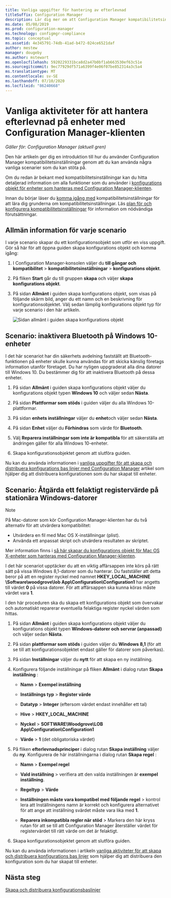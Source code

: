 ```yaml
---
title: Vanliga uppgifter för hantering av efterlevnad
titleSuffix: Configuration Manager
description: Lär dig mer om att Configuration Manager kompatibilitetsinställningar genom att gå igenom några vanliga scenarier.
ms.date: 05/08/2019
ms.prod: configuration-manager
ms.technology: configmgr-compliance
ms.topic: conceptual
ms.assetid: 4e345791-74db-41ad-b472-024ce6521daf
author: mestew
manager: dougeby
ms.author: mstewart
ms.openlocfilehash: 5920229331bca8d2a47b0bf1ab663530ef63c51e
ms.sourcegitcommit: 9ec77929df571a6399f4e06f07be852314a3c5a4
ms.translationtype: MT
ms.contentlocale: sv-SE
ms.lasthandoff: 07/10/2020
ms.locfileid: "86240668"
---
```

# <a name="common-tasks-for-managing-compliance-on-devices-with-the-configuration-manager-client"></a>Vanliga aktiviteter för att hantera efterlevnad på enheter med Configuration Manager-klienten

*Gäller för: Configuration Manager (aktuell gren)*

Den här artikeln ger dig en introduktion till hur du använder Configuration Manager kompatibilitetsinställningar genom att du kan använda några vanliga scenarier som du kan stöta på.  

 Om du redan är bekant med kompatibilitetsinställningar kan du hitta detaljerad information om alla funktioner som du använder i [konfigurations objekt för enheter som hanteras med Configuration Manager-klienten](../../compliance/deploy-use/create-configuration-items.md).  

 Innan du börjar läser du [komma igång med](../../compliance/get-started/get-started-with-compliance-settings.md) kompatibilitetsinställningar för att lära dig grunderna om kompatibilitetsinställningar. Läs [plan för och konfigurera kompatibilitetsinställningar](../../compliance/plan-design/plan-for-and-configure-compliance-settings.md) för information om nödvändiga förutsättningar.  

## <a name="general-information-for-each-scenario"></a>Allmän information för varje scenario  
 I varje scenario skapar du ett konfigurationsobjekt som utför en viss uppgift. Gör så här för att öppna guiden skapa konfigurations objekt och komma igång:  

1.  I Configuration Manager-konsolen väljer du **till gångar och kompatibilitet**  >  **kompatibilitetsinställningar**  >  **konfigurations objekt**.  

1.  På fliken **Start** går du till gruppen **skapa** och väljer **skapa konfigurations objekt**.  

1.  På sidan **Allmänt** i guiden skapa konfigurations objekt, som visas på följande skärm bild, anger du ett namn och en beskrivning för konfigurationsobjektet. Välj sedan lämplig konfigurations objekt typ för varje scenario i den här artikeln.  

     ![Sidan allmänt i guiden skapa konfigurations objekt](../../mdm/deploy-use/media/Compliance-Settings-Wizard---1.png)  

## <a name="scenario-disable-bluetooth-on-windows-10-devices"></a>Scenario: inaktivera Bluetooth på Windows 10-enheter

 I det här scenariot har din säkerhets avdelning fastställt att Bluetooth-funktionen på enheter skulle kunna användas för att skicka känslig företags information utanför företaget. Du har nyligen uppgraderat alla dina datorer till Windows 10. Du bestämmer dig för att inaktivera Bluetooth på dessa enheter.  

1. På sidan **Allmänt** i guiden skapa konfigurations objekt väljer du konfigurations objekt typen **Windows 10** och väljer sedan **Nästa**.  

2. På sidan **Plattformar som stöds** i guiden väljer du alla Windows 10-plattformar.  

3. På sidan **enhets inställningar** väljer du **enhet**och väljer sedan **Nästa**.  

4. På sidan **Enhet** väljer du **Förhindras** som värde för **Bluetooth**.  

5. Välj **Reparera inställningar som inte är kompatibla** för att säkerställa att ändringen gäller för alla Windows 10-enheter.  

6. Skapa konfigurationsobjektet genom att slutföra guiden.  

 Nu kan du använda informationen i [vanliga uppgifter för att skapa och distribuera konfigurations bas linjer med Configuration Manager](../../compliance/plan-design/common-tasks-for-creating-and-deploying-configuration-baselines.md) artikel som hjälper dig att distribuera konfigurationen som du har skapat till enheter.  

## <a name="scenario-remediate-an-incorrect-registry-value-on-windows-desktop-computers"></a>Scenario: Åtgärda ett felaktigt registervärde på stationära Windows-datorer

> [!NOTE] 
> På Mac-datorer som kör Configuration Manager-klienten har du två alternativ för att utvärdera kompatibilitet:  
> - Utvärdera en fil med Mac OS X-inställningar (plist).
> - Använda ett anpassat skript och utvärdera resultaten av skriptet.  
>
>Mer information finns i [så här skapar du konfigurations objekt för Mac OS X-enheter som hanteras med Configuration Manager-klienten](../../compliance/deploy-use/create-configuration-items-for-mac-os-x-devices-managed-with-the-client.md).  

 I det här scenariot upptäcker du att en viktig affärsappen inte körs på rätt sätt på vissa Windows 8,1-datorer som du hanterar. Du fastställer att detta beror på att en register nyckel med namnet **HKEY_LOCAL_MACHINE \Software\woodgrove\lob App\Configuration\Configuration1** har angetts till värdet **0** på vissa datorer. För att affärsappen ska kunna köras måste värdet vara **1**.  

 I den här proceduren ska du skapa ett konfigurations objekt som övervakar och automatiskt reparerar eventuella felaktiga register nyckel värden som hittas.  

1. På sidan **Allmänt** i guiden skapa konfigurations objekt väljer du konfigurations objekt typen **Windows-datorer och servrar (anpassad)** och väljer sedan **Nästa**.  

2. På sidan **plattformar som stöds** i guiden väljer du **Windows 8,1** (för att se till att konfigurationsobjektet endast gäller för datorer som påverkas).  

3. På sidan **Inställningar** väljer du **nytt** för att skapa en ny inställning.  

4. Konfigurera följande inställningar på fliken **Allmänt** i dialog rutan **Skapa inställning** :  

   -   **Namn**  >  **Exempel inställning**  

   -   **Inställnings typ**  >  **Register värde**  

   -   **Datatyp**  >  **Integer** (eftersom värdet endast innehåller ett tal)  

   -   **Hive**  >  **HKEY_LOCAL_MACHINE**  

   -   **Nyckel**  >  **SOFTWARE\Woodgrove\LOB App\Configuration\Configuration1**  

   -   **Värde**  >  **1** (det obligatoriska värdet)  

5. På fliken **efterlevnadsprinciper** i dialog rutan **Skapa inställning** väljer du **ny**. Konfigurera de här inställningarna i dialog rutan **Skapa regel** :  

   -   **Namn**  >  **Exempel regel**  

   -   **Vald inställning** > verifiera att den valda inställningen är **exempel inställning**.

   -   **Regeltyp**  >  **Värde**  

   -   **Inställningen måste vara kompatibel med följande regel** > kontrol lera att Inställningens namn är korrekt och konfigurera alternativet för att ange att inställning svärdet måste vara lika med **1**.  

   -   **Reparera inkompatibla regler när stöd** > Markera den här kryss rutan för att se till att Configuration Manager återställer värdet för registervärdet till rätt värde om det är felaktigt.  

6. Skapa konfigurationsobjektet genom att slutföra guiden.  

 Nu kan du använda informationen i artikeln [vanliga aktiviteter för att skapa och distribuera konfigurations bas linjer](../../compliance/plan-design/common-tasks-for-creating-and-deploying-configuration-baselines.md) som hjälper dig att distribuera den konfiguration som du har skapat till enheter.  

## <a name="next-steps"></a>Nästa steg

[Skapa och distribuera konfigurationsbaslinjer](common-tasks-for-creating-and-deploying-configuration-baselines.md)
